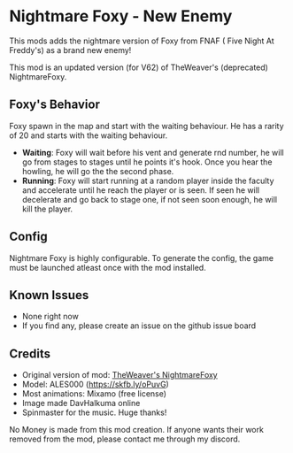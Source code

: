 
# Nightmare Foxy - New Enemy
This mods adds the nightmare version of Foxy from FNAF ( Five Night At Freddy's) as a brand new enemy!

This mod is an updated version (for V62) of TheWeaver's (deprecated) NightmareFoxy. 

## Foxy's Behavior
Foxy spawn in the map and start with the waiting behaviour. He has a rarity of 20 and starts with the waiting behaviour.

- **Waiting**: Foxy will wait before his vent and generate rnd number, he will go from stages to stages until he points it's hook. Once you hear the howling, he will go the the second phase.
- **Running**: Foxy will start running at a random player inside the faculty and accelerate until he reach the player or is seen. If seen he will decelerate and go back to stage one, if not seen soon enough, he will kill the player.

## Config
Nightmare Foxy is highly configurable. To generate the config, the game must be launched atleast once with the mod installed.

## Known Issues
- None right now
- If you find any, please create an issue on the github issue board

## Credits
- Original version of mod: [TheWeaver's NightmareFoxy](https://thunderstore.io/c/lethal-company/p/TheWeavers/NightmareFoxy/)
- Model: ALES000 (https://skfb.ly/oPuvG)
- Most animations: Mixamo (free license)
- Image made DavHalkuma online
- Spinmaster for the music. Huge thanks!

No Money is made from this mod creation.
If anyone wants their work removed from the mod, please contact me through my discord.



